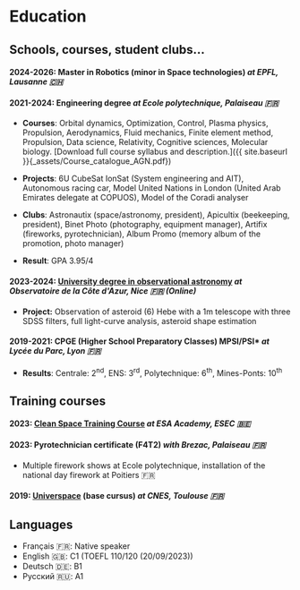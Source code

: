 # Education

## Schools, courses, student clubs...

#### **2024-2026**: Master in Robotics (minor in Space technologies) *at EPFL, Lausanne 🇨🇭*

#### **2021-2024**: Engineering degree *at Ecole polytechnique, Palaiseau 🇫🇷*
* **Courses**: Orbital dynamics, Optimization, Control, Plasma physics, Propulsion, Aerodynamics, Fluid mechanics, Finite element method, Propulsion, Data science, Relativity, Cognitive sciences, Molecular biology. [Download full course syllabus and description.]({{ site.baseurl }}{_assets/Course_catalogue_AGN.pdf})

* **Projects**: 6U CubeSat IonSat (System engineering and AIT), Autonomous racing car, Model United Nations in London (United Arab Emirates delegate at COPUOS), Model of the Coradi analyser
* **Clubs**: Astronautix (space/astronomy, president), Apicultix (beekeeping, president), Binet Photo (photography, equipment manager), Artifix (fireworks, pyrotechnician), Album Promo (memory album of the promotion, photo manager)
* **Result**: GPA 3.95/4

#### **2023-2024**: [University degree in observational astronomy](https://www.oca.eu/fr/duao-oca) *at Observatoire de la Côte d'Azur, Nice 🇫🇷 (Online)*
* **Project:** Observation of asteroid (6) Hebe with a 1m telescope with three SDSS filters, full light-curve analysis, asteroid shape estimation

#### **2019-2021**: CPGE (Higher School Preparatory Classes) MPSI/PSI* *at Lycée du Parc, Lyon 🇫🇷*
* **Results**: Centrale: 2<sup>nd</sup>, ENS: 3<sup>rd</sup>, Polytechnique: 6<sup>th</sup>, Mines-Ponts: 10<sup>th</sup>


## Training courses

#### **2023**: [Clean Space Training Course](https://www.esa.int/Education/ESA_Academy/Applications_now_open_for_the_3rd_edition_of_the_Clean_Space_Training_Course_2023) *at ESA Academy, ESEC 🇧🇪*

#### **2023**: Pyrotechnician certificate (F4T2) *with Brezac, Palaiseau 🇫🇷*
* Multiple firework shows at Ecole polytechnique, installation of the national day firework at Poitiers 🇫🇷

#### **2019**: [Universpace](https://universpace.cnes.fr/) (base cursus) *at CNES, Toulouse 🇫🇷*


## Languages

* Français 🇫🇷: Native speaker
* English 🇬🇧: C1 (TOEFL 110/120 (20/09/2023))
* Deutsch 🇩🇪: B1
* Русский 🇷🇺: A1
